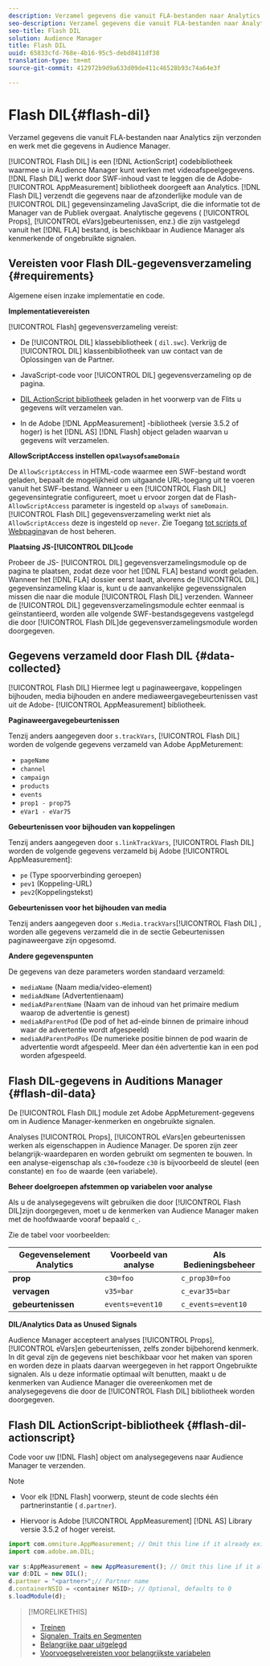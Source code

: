 ```yaml
---
description: Verzamel gegevens die vanuit FLA-bestanden naar Analytics zijn verzonden en werk met die gegevens in Audience Manager.
seo-description: Verzamel gegevens die vanuit FLA-bestanden naar Analytics zijn verzonden en werk met die gegevens in Audience Manager.
seo-title: Flash DIL
solution: Audience Manager
title: Flash DIL
uuid: 65833cfd-768e-4b16-95c5-debd8411df38
translation-type: tm+mt
source-git-commit: 412972b9d9a633d09de411c46528b93c74a64e3f

---
```



# Flash DIL{#flash-dil}

Verzamel gegevens die vanuit FLA-bestanden naar Analytics zijn verzonden en werk met die gegevens in Audience Manager.

<!-- 

c_flash_dil_toc.xml

 -->

[!UICONTROL Flash DIL] is een [!DNL ActionScript] codebibliotheek waarmee u in Audience Manager kunt werken met videoafspeelgegevens. [!DNL Flash DIL] werkt door SWF-inhoud vast te leggen die de Adobe- [!UICONTROL AppMeasurement] bibliotheek doorgeeft aan Analytics. [!DNL Flash DIL] verzendt die gegevens naar de afzonderlijke module van de [!UICONTROL DIL] gegevensinzameling JavaScript, die die informatie tot de Manager van de Publiek overgaat. Analytische gegevens ( [!UICONTROL Props], [!UICONTROL eVars]gebeurtenissen, enz.) die zijn vastgelegd vanuit het [!DNL FLA] bestand, is beschikbaar in Audience Manager als kenmerkende of ongebruikte signalen.

## Vereisten voor Flash DIL-gegevensverzameling {#requirements}

Algemene eisen inzake implementatie en code.

<!-- 

c_flash_dil_intro.xml

 -->

**Implementatievereisten**

[!UICONTROL Flash] gegevensverzameling vereist:

* De [!UICONTROL DIL] klassebibliotheek ( `dil.swc`). Verkrijg de [!UICONTROL DIL] klassenbibliotheek van uw contact van de Oplossingen van de Partner.

* JavaScript-code voor [!UICONTROL DIL] gegevensverzameling op de pagina.
* [DIL ActionScript bibliotheek](../dil/dil-flash.md#flash-dil-actionscript) geladen in het voorwerp van de Flits u gegevens wilt verzamelen van.
* In de Adobe [!DNL AppMeasurement] -bibliotheek (versie 3.5.2 of hoger) is het [!DNL AS] [!DNL Flash] object geladen waarvan u gegevens wilt verzamelen.

**AllowScriptAccess instellen op`Always`of`sameDomain`**

De `AllowScriptAccess` in HTML-code waarmee een SWF-bestand wordt geladen, bepaalt de mogelijkheid om uitgaande URL-toegang uit te voeren vanuit het SWF-bestand. Wanneer u een [!UICONTROL Flash DIL] gegevensintegratie configureert, moet u ervoor zorgen dat de Flash- `AllowScriptAccess` parameter is ingesteld op `always` of `sameDomain`. [!UICONTROL Flash DIL] gegevensverzameling werkt niet als `AllowScriptAccess` deze is ingesteld op `never`. Zie Toegang [tot scripts of Webpagina](https://helpx.adobe.com/flash/kb/control-access-scripts-host-web.html)van de host beheren.

**Plaatsing JS-[!UICONTROL DIL]code**

Probeer de JS- [!UICONTROL DIL] gegevensverzamelingsmodule op de pagina te plaatsen, zodat deze voor het [!DNL FLA] bestand wordt geladen. Wanneer het [!DNL FLA] dossier eerst laadt, alvorens de [!UICONTROL DIL] gegevensinzameling klaar is, kunt u de aanvankelijke gegevenssignalen missen die naar die module [!UICONTROL Flash DIL] verzenden. Wanneer de [!UICONTROL DIL] gegevensverzamelingsmodule echter eenmaal is geïnstantieerd, worden alle volgende SWF-bestandsgegevens vastgelegd die door [!UICONTROL Flash DIL]de gegevensverzamelingsmodule worden doorgegeven.

## Gegevens verzameld door Flash DIL {#data-collected}

[!UICONTROL Flash DIL] Hiermee legt u paginaweergave, koppelingen bijhouden, media bijhouden en andere mediaweergavegebeurtenissen vast uit de Adobe- [!UICONTROL AppMeasurement] bibliotheek.

<!-- 

r_flash_dil_data_collected.xml

 -->

**Paginaweergavegebeurtenissen**

Tenzij anders aangegeven door `s.trackVars`, [!UICONTROL Flash DIL] worden de volgende gegevens verzameld van Adobe AppMeturement:

* `pageName`
* `channel`
* `campaign`
* `products`
* `events`
* `prop1 - prop75`
* `eVar1 - eVar75`

**Gebeurtenissen voor bijhouden van koppelingen**

Tenzij anders aangegeven door `s.linkTrackVars`, [!UICONTROL Flash DIL] worden de volgende gegevens verzameld bij Adobe [!UICONTROL AppMeasurement]:

* `pe` (Type spoorverbinding geroepen)
* `pev1` (Koppeling-URL)
* `pev2`(Koppelingstekst)

**Gebeurtenissen voor het bijhouden van media**

Tenzij anders aangegeven door `s.Media.trackVars`[!UICONTROL Flash DIL] , worden alle gegevens verzameld die in de sectie Gebeurtenissen paginaweergave zijn opgesomd.

**Andere gegevenspunten**

De gegevens van deze parameters worden standaard verzameld:

* `mediaName` (Naam media/video-element)
* `mediaAdName` (Advertentienaam)
* `mediaAdParentName` (Naam van de inhoud van het primaire medium waarop de advertentie is genest)
* `mediaAdParentPod` (De pod of het ad-einde binnen de primaire inhoud waar de advertentie wordt afgespeeld)
* `mediaAdParentPodPos` (De numerieke positie binnen de pod waarin de advertentie wordt afgespeeld. Meer dan één advertentie kan in een pod worden afgespeeld.

## Flash DIL-gegevens in Auditions Manager {#flash-dil-data}

De [!UICONTROL Flash DIL] module zet Adobe AppMeturement-gegevens om in Audience Manager-kenmerken en ongebruikte signalen.

<!-- 

c_flash_dil_in_aam.xml

 -->

Analyses [!UICONTROL Props], [!UICONTROL eVars]en gebeurtenissen werken als eigenschappen in Audience Manager. De sporen zijn zeer belangrijk-waardeparen en worden gebruikt om segmenten te bouwen. In een analyse-eigenschap als `c30=foo`deze `c30` is bijvoorbeeld de sleutel (een constante) en `foo` de waarde (een variabele).

**Beheer doelgroepen afstemmen op variabelen voor analyse**

Als u de analysegegevens wilt gebruiken die door [!UICONTROL Flash DIL]zijn doorgegeven, moet u de kenmerken van Audience Manager maken met de hoofdwaarde vooraf bepaald `c_`.

Zie de tabel voor voorbeelden:

| Gegevenselement Analytics | Voorbeeld van analyse | Als Bedieningsbeheer |
|---|---|---|
| **prop** | `c30=foo` | `c_prop30=foo` |
| **vervagen** | `v35=bar` | `c_evar35=bar` |
| **gebeurtenissen** | `events=event10` | `c_events=event10` |

**DIL/Analytics Data as Unused Signals**

Audience Manager accepteert analyses [!UICONTROL Props], [!UICONTROL eVars]en gebeurtenissen, zelfs zonder bijbehorend kenmerk. In dit geval zijn de gegevens niet beschikbaar voor het maken van sporen en worden deze in plaats daarvan weergegeven in het rapport [](../reporting/dynamic-reports/unused-signals.md) Ongebruikte signalen. Als u deze informatie optimaal wilt benutten, maakt u de kenmerken van Audience Manager die overeenkomen met de analysegegevens die door de [!UICONTROL Flash DIL] bibliotheek worden doorgegeven.

## Flash DIL ActionScript-bibliotheek {#flash-dil-actionscript}

Code voor uw [!DNL Flash] object om analysegegevens naar Audience Manager te verzenden.

<!-- 

r_flash_dil_actionscript.xml

 -->

>[!NOTE]
>
>* Voor elk [!DNL Flash] voorwerp, steunt de code slechts één partnerinstantie ( `d.partner`).
   >
   >
* Hiervoor is Adobe [!UICONTROL AppMeasurement] [!DNL AS] Library versie 3.5.2 of hoger vereist.


```js
import com.omniture.AppMeasurement; // Omit this line if it already exists in the code 
import com.adobe.am.DIL; 
  
var s:AppMeasurement = new AppMeasurement(); // Omit this line if it already exists in the code 
var d:DIL = new DIL(); 
d.partner = "<partner>";// Partner name 
d.containerNSID = <container NSID>; // Optional, defaults to 0 
s.loadModule(d);
```

>[!MORELIKETHIS]
>
>* [Treinen](../features/traits/trait-details-page.md)
>* [Signalen, Traits en Segmenten](../reference/signal-trait-segment.md)
>* [Belangrijke paar uitgelegd](../reference/key-value-pairs-explained.md)
>* [Voorvoegselvereisten voor belangrijkste variabelen](../features/traits/trait-variable-prefixes.md)


<!-- Victor/Vlad: Do we still need this link? It doesn't look like this content has been migrated.
>* [AppMeasurement Flash, Flex, and OSMF Implementation Guide](https://marketing.adobe.com/resources/help/en_US/sc/appmeasurement/flash/)
-->
